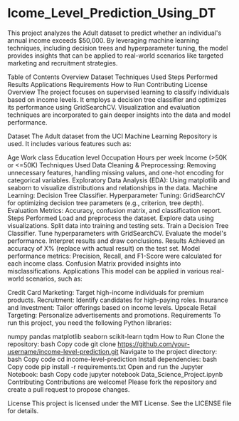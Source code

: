# Icome_Level_Prediction_Using_DT
This project analyzes the Adult dataset to predict whether an individual's annual income exceeds $50,000. By leveraging machine learning techniques, including decision trees and hyperparameter tuning, the model provides insights that can be applied to real-world scenarios like targeted marketing and recruitment strategies.

Table of Contents
Overview
Dataset
Techniques Used
Steps Performed
Results
Applications
Requirements
How to Run
Contributing
License
Overview
The project focuses on supervised learning to classify individuals based on income levels. It employs a decision tree classifier and optimizes its performance using GridSearchCV. Visualization and evaluation techniques are incorporated to gain deeper insights into the data and model performance.

Dataset
The Adult dataset from the UCI Machine Learning Repository is used. It includes various features such as:

Age
Work class
Education level
Occupation
Hours per week
Income (>50K or <=50K)
Techniques Used
Data Cleaning & Preprocessing: Removing unnecessary features, handling missing values, and one-hot encoding for categorical variables.
Exploratory Data Analysis (EDA): Using matplotlib and seaborn to visualize distributions and relationships in the data.
Machine Learning: Decision Tree Classifier.
Hyperparameter Tuning: GridSearchCV for optimizing decision tree parameters (e.g., criterion, tree depth).
Evaluation Metrics: Accuracy, confusion matrix, and classification report.
Steps Performed
Load and preprocess the dataset.
Explore data using visualizations.
Split data into training and testing sets.
Train a Decision Tree Classifier.
Tune hyperparameters with GridSearchCV.
Evaluate the model's performance.
Interpret results and draw conclusions.
Results
Achieved an accuracy of X% (replace with actual result) on the test set.
Model performance metrics:
Precision, Recall, and F1-Score were calculated for each income class.
Confusion Matrix provided insights into misclassifications.
Applications
This model can be applied in various real-world scenarios, such as:

Credit Card Marketing: Target high-income individuals for premium products.
Recruitment: Identify candidates for high-paying roles.
Insurance and Investment: Tailor offerings based on income levels.
Upscale Retail Targeting: Personalize advertisements and promotions.
Requirements
To run this project, you need the following Python libraries:

numpy
pandas
matplotlib
seaborn
scikit-learn
tqdm
How to Run
Clone the repository:
bash
Copy code
git clone https://github.com/your-username/income-level-prediction.git
Navigate to the project directory:
bash
Copy code
cd income-level-prediction
Install dependencies:
bash
Copy code
pip install -r requirements.txt
Open and run the Jupyter Notebook:
bash
Copy code
jupyter notebook Data_Science_Project.ipynb
Contributing
Contributions are welcome! Please fork the repository and create a pull request to propose changes.

License
This project is licensed under the MIT License. See the LICENSE file for details.
